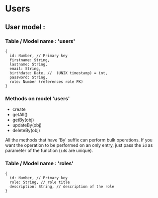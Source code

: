 # Users

## User model :

### Table / Model name : 'users'

```
{
  id: Number, // Primary key
  firstname: String,
  lastname: String,
  email: String,
  birthdate: Date, //  (UNIX timestamp) = int,
  password: String,
  role: Number (references role PK)
}
```

### Methods on model 'users'

 * create
 * getAll()
 * getBy(obj)
 * updateBy(obj)
 * deleteBy(obj)

All the methods that have 'By' suffix can perform bulk operations. If you want the operation to be performed on an only entry, just pass the `id` as parameter of the function (`id`s are unique).

### Table / Model name : 'roles'
```
{
  id: Number, // Primary key
  role: String, // role title
  description: String, // description of the role
}
```
